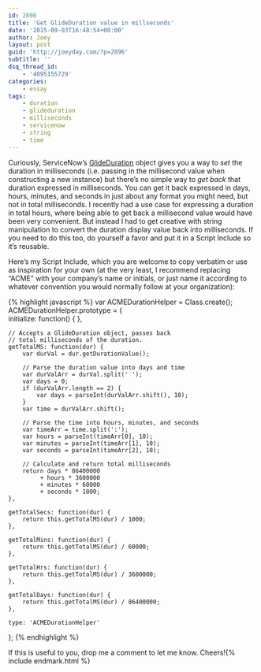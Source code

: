 ```yaml
---
id: 2896
title: 'Get GlideDuration value in millseconds'
date: '2015-09-03T16:48:54+00:00'
author: Joey
layout: post
guid: 'http://joeyday.com/?p=2896'
subtitle: ''
dsq_thread_id:
    - '4095155729'
categories:
    - essay
tags:
    - duration
    - glideduration
    - milliseconds
    - servicenow
    - string
    - time
---
```


Curiously, ServiceNow’s [GlideDuration](http://wiki.servicenow.com/index.php?title=Scoped_GlideDuration_API_Reference) object gives you a way to *set* the duration in milliseconds (i.e. passing in the millisecond value when constructing a new instance) but there’s no simple way to *get back* that duration expressed in milliseconds. You can get it back expressed in days, hours, minutes, and seconds in just about any format you might need, but not in total milliseconds. I recently had a use case for expressing a duration in total hours, where being able to get back a millisecond value would have been very convenient. But instead I had to get creative with string manipulation to convert the duration display value back into milliseconds. If you need to do this too, do yourself a favor and put it in a Script Include so it’s reusable.

Here’s my Script Include, which you are welcome to copy verbatim or use as inspiration for your own (at the very least, I recommend replacing “ACME” with your company’s name or initials, or just name it according to whatever convention you would normally follow at your organization):

{% highlight javascript %}
var ACMEDurationHelper = Class.create();  
ACMEDurationHelper.prototype = {  
    initialize: function() {
    },

    // Accepts a GlideDuration object, passes back
    // total milliseconds of the duration.
    getTotalMS: function(dur) {
        var durVal = dur.getDurationValue();

        // Parse the duration value into days and time
        var durValArr = durVal.split(' ');
        var days = 0;
        if (durValArr.length == 2) {
            var days = parseInt(durValArr.shift(), 10);
        }
        var time = durValArr.shift();

        // Parse the time into hours, minutes, and seconds
        var timeArr = time.split(':');
        var hours = parseInt(timeArr[0], 10);
        var minutes = parseInt(timeArr[1], 10);
        var seconds = parseInt(timeArr[2], 10);

        // Calculate and return total milliseconds
        return days * 86400000
             + hours * 3600000
             + minutes * 60000
             + seconds * 1000;
    },

    getTotalSecs: function(dur) {
        return this.getTotalMS(dur) / 1000;
    },

    getTotalMins: function(dur) {
        return this.getTotalMS(dur) / 60000;
    },

    getTotalHrs: function(dur) {
        return this.getTotalMS(dur) / 3600000;
    },

    getTotalDays: function(dur) {
        return this.getTotalMS(dur) / 86400000;
    },

    type: 'ACMEDurationHelper'
};
{% endhighlight %}

If this is useful to you, drop me a comment to let me know. Cheers!{% include endmark.html %}